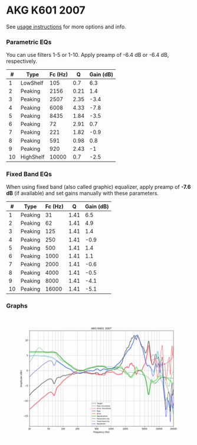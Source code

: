 # AKG K601 2007
See [usage instructions](https://github.com/jaakkopasanen/AutoEq#usage) for more options and info.

### Parametric EQs
You can use filters 1-5 or 1-10. Apply preamp of -6.4 dB or -6.4 dB, respectively.

|   # | Type      |   Fc (Hz) |    Q |   Gain (dB) |
|-----|-----------|-----------|------|-------------|
|   1 | LowShelf  |       105 | 0.7  |         6.3 |
|   2 | Peaking   |      2156 | 0.21 |         1.4 |
|   3 | Peaking   |      2507 | 2.35 |        -3.4 |
|   4 | Peaking   |      6008 | 4.33 |        -7.8 |
|   5 | Peaking   |      8435 | 1.84 |        -3.5 |
|   6 | Peaking   |        72 | 2.91 |         0.7 |
|   7 | Peaking   |       221 | 1.82 |        -0.9 |
|   8 | Peaking   |       591 | 0.98 |         0.8 |
|   9 | Peaking   |       920 | 2.43 |        -1   |
|  10 | HighShelf |     10000 | 0.7  |        -2.5 |

### Fixed Band EQs
When using fixed band (also called graphic) equalizer, apply preamp of **-7.6 dB** (if available) and set gains manually with these parameters.

|   # | Type    |   Fc (Hz) |    Q |   Gain (dB) |
|-----|---------|-----------|------|-------------|
|   1 | Peaking |        31 | 1.41 |         6.5 |
|   2 | Peaking |        62 | 1.41 |         4.9 |
|   3 | Peaking |       125 | 1.41 |         1.4 |
|   4 | Peaking |       250 | 1.41 |        -0.9 |
|   5 | Peaking |       500 | 1.41 |         1.4 |
|   6 | Peaking |      1000 | 1.41 |         1.1 |
|   7 | Peaking |      2000 | 1.41 |        -0.6 |
|   8 | Peaking |      4000 | 1.41 |        -0.5 |
|   9 | Peaking |      8000 | 1.41 |        -4.1 |
|  10 | Peaking |     16000 | 1.41 |        -5.1 |

### Graphs
![](./AKG%20K601%202007.png)
